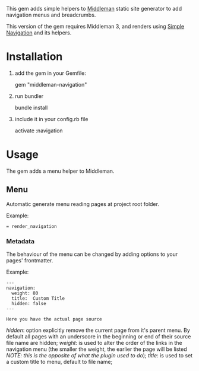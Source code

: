 This gem adds simple helpers to [Middleman](http://middlemanapp.com) static site generator 
to add navigation menus and breadcrumbs.

This version of the gem requires Middleman 3, and renders using [Simple Navigation](https://github.com/andi/simple-navigation) and its helpers.

# Installation

1. add the gem in your Gemfile:

    gem "middleman-navigation"

2. run bundler

    bundle install

3. include it in your config.rb file

    activate :navigation

# Usage

The gem adds a menu helper to Middleman.

## Menu

Automatic generate menu reading pages at project root folder.

Example:

    = render_navigation


### Metadata

The behaviour of the menu can be changed by adding options to your pages' frontmatter.

Example:

    ---
    navigation:
      weight: 80
      title:  Custom Title
      hidden: false
    ---

    Here you have the actual page source


*hidden*: option explicitly remove the current page from it's parent menu. By default all pages with an underscore in the beginning or end of their source file name are hidden; 
*weight*: is used to alter the order of the links in the navigation menu (the smaller the weight, the earlier the page will be listed *NOTE: this is the opposite of what the plugin used to do*);
*title*: is used to set a custom title to menu, default to file name;


